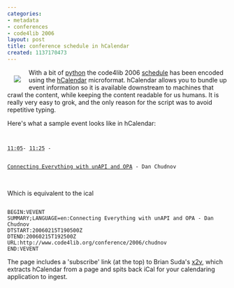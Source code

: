 ```yaml
---
categories:
- metadata
- conferences
- code4lib 2006
layout: post
title: conference schedule in hCalendar
created: 1137170473
---
```

<a href="http://microformats.org"><img src="http://microformats.org/img/mf-lg-ora.gif" border=0 style="padding: 15px;" align="left"></a>

With a bit of <a href="http://www.textualize.com/trac/browser/code4lib/calgen.py">python</a> the code4lib 2006 <a href="/conference/2006/schedule">schedule</a> has been encoded using the <a href="http://www.microformats.com/wiki/hcalendar">hCalendar</a> microformat. hCalendar allows you to bundle up event information so it is available downstream to machines that crawl the content, while keeping the content readable for us humans. It is really very easy to grok, and the only reason for the script was to avoid repetitive typing.

Here's what a sample event looks like in hCalendar:

<code type="html">
<dt class="vevent">
<abbr class="dtstart" title="2006-02-15T19:05:00Z">11:05</abbr>- <abbr class="dtend" title="2006-02-15T19:25:00Z">11:25</abbr> -
<span class="summary">
<a href="/conference/2006/chudnov" class="uri">
Connecting Everything with unAPI and OPA</a> - Dan Chudnov</span>
</dt>
</code>

<p><br />Which is equivalent to the ical<br /></p>

<code type="ical">
BEGIN:VEVENT
SUMMARY;LANGUAGE=en:Connecting Everything with unAPI and OPA - Dan Chudnov
DTSTART:20060215T190500Z
DTEND:20060215T192500Z
URL:http://www.code4lib.org/conference/2006/chudnov
END:VEVENT
</code>

<p>
The page includes a 'subscribe' link (at the top) to Brian Suda's <a href="http://suda.co.uk/projects/X2V/">x2v</a>, which extracts hCalendar from a page and spits back iCal for your calendaring application to ingest.</p>

<!--break-->

